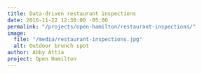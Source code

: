 ```yaml
---
title: Data-driven restaurant inspections
date: 2016-11-22 12:30:00 -05:00
permalink: "/projects/open-hamilton/restaurant-inspections/"
image:
  file: "/media/restaurant-inspections.jpg"
  alt: Outdoor brunch spot
author: Abby Attia
project: Open Hamilton
---
```


